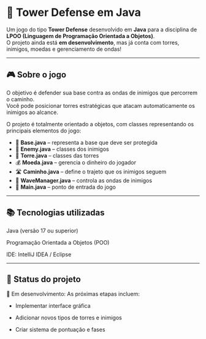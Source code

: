 # 🏰 Tower Defense em Java

Um jogo do tipo **Tower Defense** desenvolvido em **Java** para a disciplina de **LPOO (Linguagem de Programação Orientada a Objetos)**.  
O projeto ainda está **em desenvolvimento**, mas já conta com torres, inimigos, moedas e gerenciamento de ondas!

---

## 🎮 Sobre o jogo

O objetivo é defender sua base contra as ondas de inimigos que percorrem o caminho.  
Você pode posicionar torres estratégicas que atacam automaticamente os inimigos ao alcance.

O projeto é totalmente orientado a objetos, com classes representando os principais elementos do jogo:

- 🧱 **Base.java** – representa a base que deve ser protegida  
- 🧍 **Enemy.java** – classes dos inimigos  
- 🏹 **Torre.java** – classes das torres  
- 💰 **Moeda.java** – gerencia o dinheiro do jogador  
- 🛣️ **Caminho.java** – define o trajeto que os inimigos seguem  
- 🌊 **WaveManager.java** – controla as ondas de inimigos  
- 🎯 **Main.java** – ponto de entrada do jogo  

---

## 📚 Tecnologias utilizadas

Java (versão 17 ou superior)

Programação Orientada a Objetos (POO)

IDE: IntelliJ IDEA / Eclipse

---

## 🚧 Status do projeto

🔨 Em desenvolvimento:
As próximas etapas incluem:

- Implementar interface gráfica

- Adicionar novos tipos de torres e inimigos

- Criar sistema de pontuação e fases
